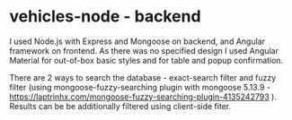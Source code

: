 # vehicles-node - backend

I used Node.js with Express and Mongoose on backend, and Angular framework on frontend. As there was no specified design I used Angular Material for out-of-box basic styles and for table and popup confirmation. 

There are 2 ways to search the database - exact-search filter and fuzzy filter (using mongoose-fuzzy-searching plugin with mongoose 5.13.9 - https://laptrinhx.com/mongoose-fuzzy-searching-plugin-4135242793 ). Results can be be additionally filtered using client-side fiter.


